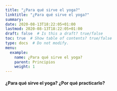 ```yaml
---
title: "¿Para qué sirve el yoga?"
linktitle: "¿Para qué sirve el yoga?"
summary:
date: 2020-08-13T18:22:05+01:00
lastmod: 2020-08-13T18:22:05+01:00
draft: false  # Is this a draft? true/false
toc: true  # Show table of contents? true/false
type: docs  # Do not modify.
menu:
  example:
    name: ¿Para qué sirve el yoga?
    parent: Principios
    weight: 1
---
```


#### ¿Para qué sirve el yoga? ¿Por qué practicarlo?
